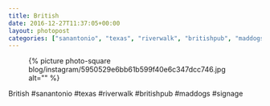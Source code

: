 ```yaml
---
title: British
date: 2016-12-27T11:37:05+00:00
layout: photopost
categories: ["sanantonio", "texas", "riverwalk", "britishpub", "maddogs", "signage", "photos", "instagram"]
---
```


<figure class="photo photo--square">
  {% picture photo-square blog/instagram/5950529e6bb61b599f40e6c347dcc746.jpg alt="" %}
</figure>

British
#sanantonio #texas #riverwalk #britishpub #maddogs #signage
